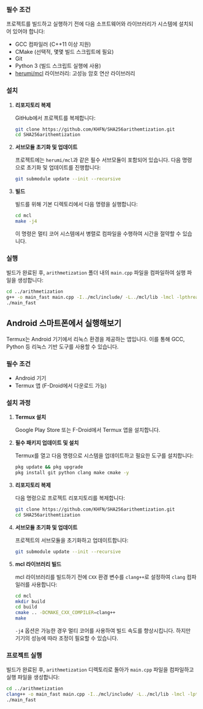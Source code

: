 
### 필수 조건

프로젝트를 빌드하고 실행하기 전에 다음 소프트웨어와 라이브러리가 시스템에 설치되어 있어야 합니다:

- GCC 컴파일러 (C++11 이상 지원)
- CMake (선택적, 몇몇 빌드 스크립트에 필요)
- Git
- Python 3 (빌드 스크립트 실행에 사용)
- [herumi/mcl](https://github.com/herumi/mcl) 라이브러리: 고성능 암호 연산 라이브러리

### 설치

1. **리포지토리 복제**

   GitHub에서 프로젝트를 복제합니다:

   ```bash
   git clone https://github.com/KHFN/SHA256arithemtization.git
   cd SHA256arithemtization
   ```

2. **서브모듈 초기화 및 업데이트**

   프로젝트에는 `herumi/mcl`과 같은 필수 서브모듈이 포함되어 있습니다. 다음 명령으로 초기화 및 업데이트를 진행합니다:

   ```bash
   git submodule update --init --recursive
   ```

3. **빌드**

   빌드를 위해 기본 디렉토리에서 다음 명령을 실행합니다:

   ```bash
   cd mcl
   make -j4
   ```

   이 명령은 멀티 코어 시스템에서 병렬로 컴파일을 수행하여 시간을 절약할 수 있습니다.

### 실행

빌드가 완료된 후, `arithmetization` 폴더 내의 `main.cpp` 파일을 컴파일하여 실행 파일을 생성합니다:

```bash
cd ../arithmetization
g++ -o main_fast main.cpp -I../mcl/include/ -L../mcl/lib -lmcl -lpthread -Wl,-rpath,../mcl/lib -Ofast
./main_fast
```

## Android 스마트폰에서 실행해보기

Termux는 Android 기기에서 리눅스 환경을 제공하는 앱입니다. 이를 통해 GCC, Python 등 리눅스 기반 도구를 사용할 수 있습니다.

### 필수 조건

- Android 기기
- Termux 앱 (F-Droid에서 다운로드 가능)

### 설치 과정

1. **Termux 설치**

   Google Play Store 또는 F-Droid에서 Termux 앱을 설치합니다.

2. **필수 패키지 업데이트 및 설치**

   Termux를 열고 다음 명령으로 시스템을 업데이트하고 필요한 도구를 설치합니다:

   ```bash
   pkg update && pkg upgrade
   pkg install git python clang make cmake -y
   ```

3. **리포지토리 복제**

   다음 명령으로 프로젝트 리포지토리를 복제합니다:

   ```bash
   git clone https://github.com/KHFN/SHA256arithemtization.git
   cd SHA256arithemtization
   ```

4. **서브모듈 초기화 및 업데이트**

   프로젝트의 서브모듈을 초기화하고 업데이트합니다:

   ```bash
   git submodule update --init --recursive
   ```

5. **mcl 라이브러리 빌드**

   mcl 라이브러리를 빌드하기 전에 `CXX` 환경 변수를 `clang++`로 설정하여 `clang` 컴파일러를 사용합니다:

   ```bash
   cd mcl
   mkdir build
   cd build
   cmake .. -DCMAKE_CXX_COMPILER=clang++
   make
   ```

   `-j4` 옵션은 가능한 경우 멀티 코어를 사용하여 빌드 속도를 향상시킵니다. 하지만 기기의 성능에 따라 조정이 필요할 수 있습니다.

### 프로젝트 실행

빌드가 완료된 후, `arithmetization` 디렉토리로 돌아가 `main.cpp` 파일을 컴파일하고 실행 파일을 생성합니다:

```bash
cd ../arithmetization
clang++ -o main_fast main.cpp -I../mcl/include/ -L../mcl/lib -lmcl -lpthread -Wl,-rpath,../mcl/lib -Ofast
./main_fast
```
